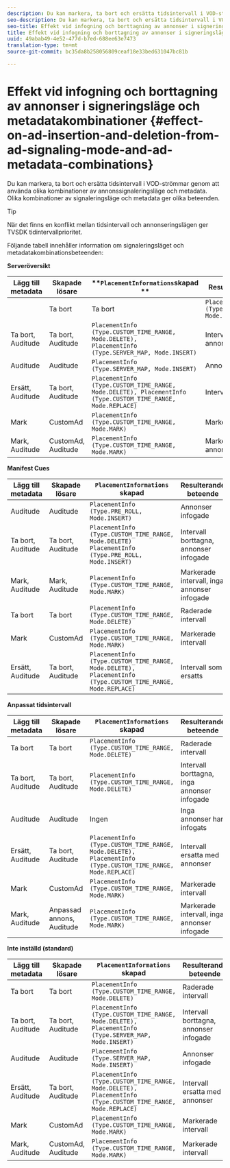```yaml
---
description: Du kan markera, ta bort och ersätta tidsintervall i VOD-strömmar genom att använda olika kombinationer av annonssignaleringsläge och metadata. Olika kombinationer av signaleringsläge och metadata ger olika beteenden.
seo-description: Du kan markera, ta bort och ersätta tidsintervall i VOD-strömmar genom att använda olika kombinationer av annonssignaleringsläge och metadata. Olika kombinationer av signaleringsläge och metadata ger olika beteenden.
seo-title: Effekt vid infogning och borttagning av annonser i signeringsläge och metadatakombinationer
title: Effekt vid infogning och borttagning av annonser i signeringsläge och metadatakombinationer
uuid: 49abab49-4e52-477d-b7ed-688ee63e7473
translation-type: tm+mt
source-git-commit: bc35da8b258056809ceaf18e33bed631047bc81b

---
```



# Effekt vid infogning och borttagning av annonser i signeringsläge och metadatakombinationer {#effect-on-ad-insertion-and-deletion-from-ad-signaling-mode-and-ad-metadata-combinations}

Du kan markera, ta bort och ersätta tidsintervall i VOD-strömmar genom att använda olika kombinationer av annonssignaleringsläge och metadata. Olika kombinationer av signaleringsläge och metadata ger olika beteenden.

>[!TIP]
>
>När det finns en konflikt mellan tidsintervall och annonseringslägen ger TVSDK tidintervallprioritet.

Följande tabell innehåller information om signaleringsläget och metadatakombinationsbeteenden:

**Serveröversikt**

| **Lägg till metadata** | **Skapade lösare** | **`PlacementInformations`skapad ** | **Resulterande beteende** |
|--- |--- |--- |--- |
|  | Ta bort | Ta bort | `PlacementInfo (Type.CUSTOM_TIME_RANGE, Mode.DELETE)` | Raderade intervall |
| Ta bort, Auditude | Ta bort, Auditude | `PlacementInfo (Type.CUSTOM_TIME_RANGE, Mode.DELETE),` <br>`PlacementInfo (Type.SERVER_MAP, Mode.INSERT)` | Intervall borttagna, annonser infogade |
| Auditude | Auditude | `PlacementInfo (Type.SERVER_MAP, Mode.INSERT)` | Annonser infogade |
| Ersätt, Auditude | Ta bort, Auditude | `PlacementInfo (Type.CUSTOM_TIME_RANGE, Mode.DELETE), PlacementInfo (Type.CUSTOM_TIME_RANGE, Mode.REPLACE)` | Intervall som ersatts |
| Mark | CustomAd | `PlacementInfo (Type.CUSTOM_TIME_RANGE, Mode.MARK)` | Markerade intervall |
| Mark, Auditude | CustomAd, Auditude | `PlacementInfo (Type.CUSTOM_TIME_RANGE, Mode.MARK)` | Markerade intervall, inga annonser infogade |

**Manifest Cues**

| Lägg till metadata | Skapade lösare | `PlacementInformations` skapad | Resulterande beteende |
|--- |--- |--- |--- |
| Auditude | Auditude | `PlacementInfo (Type.PRE_ROLL, Mode.INSERT)` | Annonser infogade |
| Ta bort, Auditude | Ta bort, Auditude | `PlacementInfo (Type.CUSTOM_TIME_RANGE, Mode.DELETE)`<br>`PlacementInfo (Type.PRE_ROLL, Mode.INSERT)` | Intervall borttagna, annonser infogade |
| Mark, Auditude | Mark, Auditude | `PlacementInfo (Type.CUSTOM_TIME_RANGE, Mode.MARK)` | Markerade intervall, inga annonser infogade |
| Ta bort | Ta bort | `PlacementInfo (Type.CUSTOM_TIME_RANGE, Mode.DELETE)` | Raderade intervall |
| Mark | CustomAd | `PlacementInfo (Type.CUSTOM_TIME_RANGE, Mode.MARK)` | Markerade intervall |
| Ersätt, Auditude | Ta bort, Auditude | `PlacementInfo (Type.CUSTOM_TIME_RANGE, Mode.DELETE), PlacementInfo (Type.CUSTOM_TIME_RANGE, Mode.REPLACE)` | Intervall som ersatts |

**Anpassat tidsintervall**

| Lägg till metadata | Skapade lösare | `PlacementInformations` skapad | Resulterande beteende |
|--- |--- |--- |--- |
| Ta bort | Ta bort | `PlacementInfo (Type.CUSTOM_TIME_RANGE, Mode.DELETE)` | Raderade intervall |
| Ta bort, Auditude | Ta bort, Auditude | `PlacementInfo (Type.CUSTOM_TIME_RANGE, Mode.DELETE)` | Intervall borttagna, inga annonser infogade |
| Auditude | Auditude | Ingen | Inga annonser har infogats |
| Ersätt, Auditude | Ta bort, Auditude | `PlacementInfo (Type.CUSTOM_TIME_RANGE, Mode.DELETE), PlacementInfo (Type.CUSTOM_TIME_RANGE, Mode.REPLACE)` | Intervall ersatta med annonser |
| Mark | CustomAd | `PlacementInfo (Type.CUSTOM_TIME_RANGE, Mode.MARK)` | Markerade intervall |
| Mark, Auditude | Anpassad annons, Auditude | `PlacementInfo (Type.CUSTOM_TIME_RANGE, Mode.MARK)` | Markerade intervall, inga annonser infogade |

**Inte inställd (standard)**

| Lägg till metadata | Skapade lösare | `PlacementInformations` skapad | Resulterande beteende |
|--- |--- |--- |--- |
| Ta bort | Ta bort | `PlacementInfo (Type.CUSTOM_TIME_RANGE, Mode.DELETE)` | Raderade intervall |
| Ta bort, Auditude | Ta bort, Auditude | `PlacementInfo (Type.CUSTOM_TIME_RANGE, Mode.DELETE), PlacementInfo (Type.SERVER_MAP, Mode.INSERT)` | Intervall borttagna, annonser infogade |
| Auditude | Auditude | `PlacementInfo (Type.SERVER_MAP, Mode.INSERT)` | Annonser infogade |
| Ersätt, Auditude | Ta bort, Auditude | `PlacementInfo (Type.CUSTOM_TIME_RANGE, Mode.DELETE), PlacementInfo (Type.CUSTOM_TIME_RANGE, Mode.REPLACE)` | Intervall ersatta med annonser |
| Mark | CustomAd | `PlacementInfo (Type.CUSTOM_TIME_RANGE, Mode.MARK)` | Markerade intervall |
| Mark, Auditude | CustomAd, Auditude | `PlacementInfo (Type.CUSTOM_TIME_RANGE, Mode.MARK)` | Markerade intervall |